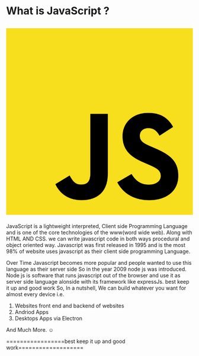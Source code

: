 # **What is JavaScript** ?

## ![JavaScript](images/js.png)

JavaScript is a lightweight interpreted, Client side Programming Language and is one of the core technologies of the www(word wide web). Along with HTML AND CSS.
we can write javascript code in both ways procedural and object oriented way.
Javascript was first released in 1995 and is the most 98% of website uses javascript as their client side programming Language.

Over Time Javascript becomes more popular and people wanted to use this language as their server side So in the year 2009 node js was introduced.
Node js is software that runs javascript out of the browser and use it as server side language alonside with its framework like expressJs.
best keep it up and good work
So, In a nutshell, We can build whatever you want for almost every device i.e.

1. Websites front end and backend of websites
2. Andriod Apps
3. Desktops Apps via Electron

And Much More. ☺️


=================best keep it up and good work===================
